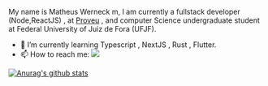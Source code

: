 My name is Matheus Werneck m, I am currently a fullstack developer (Node,ReactJS) , at [Proveu](https://www.proveu.com.br) , and computer Science undergraduate student at Federal University of Juiz de Fora (UFJF).

- 🌱 I’m currently learning Typescript , NextJS , Rust , Flutter.
- 📫 How to reach me: [<img src="https://img.shields.io/badge/LinkedIn-0077B5?style=for-the-badge&logo=linkedin&logoColor=white"/>](https://www.linkedin.com/in/matheus-werneck-2aa222178/") 

[![Anurag's github stats](https://github-readme-stats.vercel.app/api?username=mwerneck1956)](https://github.com/anuraghazra/github-readme-stats)

<!--
**mwerneck1956/mwerneck1956** is a ✨ _special_ ✨ repository because its `README.md` (this file) appears on your GitHub profile.


Here are some ideas to get you started:

- 🔭 I’m currently working on
- 🌱 I’m currently learning Typescript , NextJS , 
- 👯 I’m looking to collaborate on ...
- 🤔 I’m looking for help with ...
- 💬 Ask me about ...
- 📫 How to reach me: ...
- 😄 Pronouns: ...
- ⚡ Fun fact: ...
-->
